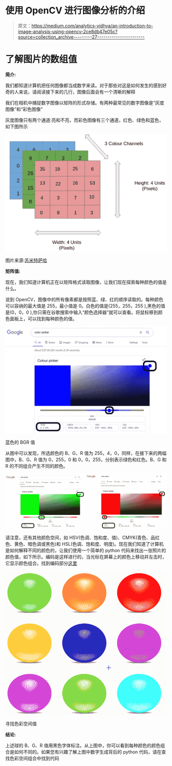 # 使用 OpenCV 进行图像分析的介绍

> 原文：<https://medium.com/analytics-vidhya/an-introduction-to-image-analysis-using-opencv-2ce8db47e05c?source=collection_archive---------27----------------------->

# 了解图片的数组值

**简介:**

我们都知道计算机把任何图像都当成数字来读。对于那些对这是如何发生的感到好奇的人来说，请阅读接下来的几行，图像后面会有一个清晰的解释

我们在相机中捕捉数字图像以矩阵的形式存储。有两种最常见的数字图像是“灰度图像”和“彩色图像”

灰度图像只有两个通道:亮和不亮，而彩色图像有三个通道，红色、绿色和蓝色，如下图所示

![](img/9413edc1bbff2dbb6649c204a007f15b.png)

图片来源:[苏米特萨哈](https://towardsdatascience.com/@_sumitsaha_)

**矩阵值:**

现在，我们知道计算机正在以矩阵格式读取图像，让我们现在探索每种颜色的值是什么。

说到 OpenCV，图像中的所有像素都是按照蓝、绿、红的顺序读取的。每种颜色可以容纳的最大值是 255，最小值是 0。白色的值是(255，255，255 ),黑色的值是(0，0，0 ),你只需在谷歌搜索中输入“颜色选择器”就可以查看。将鼠标移到颜色面板上，可以找到每种颜色的值。

![](img/8f4da79715cfc4ab47c806c325b41c56.png)

蓝色的 BGR 值

从图中可以发现，所选颜色的 B、G、R 值为 255，4，0，同样，在接下来的两幅图中，B、G、R 值为 0，255，0 和 0，0，255，分别表示绿色和红色。B、G 和 R 的不同组合产生不同的颜色。

![](img/1d24513d9b37f79584b627fb531f50f9.png)

请注意，还有其他颜色空间，如 HSV(色调、饱和度、值)、CMYK(青色、品红色、黄色、暗色调或黑色)和 HSL(色调、饱和度、明度)。现在我们知道了计算机是如何解释不同的颜色的，让我们使用一个简单的 python 代码来找出一张照片的颜色值，如下所示。编码是这样进行的，当光标在屏幕上的颜色上移动并左击时，它显示颜色组合。找到编码部分[这里](https://www.transportpythonified.com/2020/08/an-introduction-to-image-analysis-using.html)

![](img/c74f71295fc15d47cfc753a503849bb2.png)

寻找色彩空间值

**结论:**

上述球的 B、G、R 值用黑色字体标注。从上图中，你可以看到每种颜色的颜色组合是如何不同的。如果您有兴趣了解上图中数字生成背后的 python 代码，请在查找色彩空间组合中找到代码